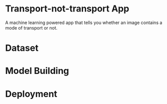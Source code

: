 # Transport-not-transport App
A machine learning powered app that tells you whether an image contains a mode of transport or not.

# Dataset

# Model Building

# Deployment
